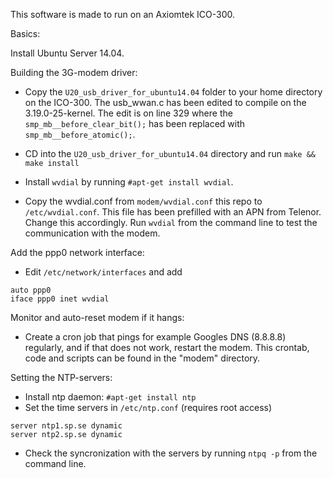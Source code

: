 This software is made to run on an Axiomtek ICO-300.

Basics:

Install Ubuntu Server 14.04.

Building the 3G-modem driver:

- Copy the ```U20_usb_driver_for_ubuntu14.04``` folder to your home
directory on the ICO-300. The usb_wwan.c has been edited to compile
on the 3.19.0-25-kernel. The edit is on line 329 where the ```smp_mb__before_clear_bit();``` has been replaced with ```smp_mb__before_atomic();```.

- CD into the ```U20_usb_driver_for_ubuntu14.04``` directory and run
```make && make install```

- Install ```wvdial``` by running ```#apt-get install wvdial```.

- Copy the wvdial.conf from ```modem/wvdial.conf``` this repo to ```/etc/wvdial.conf```. This file
has been prefilled with an APN from Telenor. Change this accordingly. Run ```wvdial``` from the command line to test the communication with the modem.

Add the ppp0 network interface:

- Edit ```/etc/network/interfaces``` and add 
```
auto ppp0
iface ppp0 inet wvdial
```

Monitor and auto-reset modem if it hangs:

- Create a cron job that pings for example Googles DNS (8.8.8.8) regularly,
and if that does not work, restart the modem. This crontab, code and scripts can
be found in the "modem" directory.

Setting the NTP-servers:

- Install ntp daemon: ```#apt-get install ntp```
- Set the time servers in ```/etc/ntp.conf``` (requires root access)
```
server ntp1.sp.se dynamic
server ntp2.sp.se dynamic
```
- Check the syncronization with the servers by running ```ntpq -p``` from the command line.

